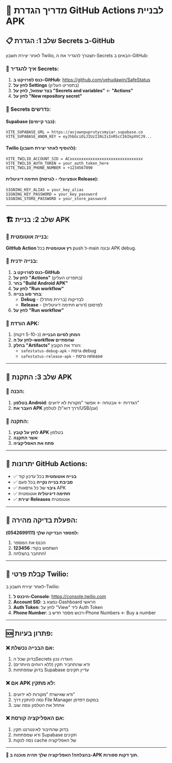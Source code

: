 # 🚀 מדריך הגדרת GitHub Actions לבניית APK

## 📋 שלב 1: הגדרת Secrets ב-GitHub

לאחר יצירת חשבון Twilio, תצטרך להגדיר את ה-Secrets הבאים ב-GitHub:

### 🔐 איך להגדיר Secrets:

1. **כנס לפרויקט ב-GitHub**: https://github.com/yehudawin/SafeStatus
2. **לחץ על Settings** (בתפריט העליון)
3. **בצד שמאל, לחץ על "Secrets and variables"** ← **"Actions"**
4. **לחץ על "New repository secret"**

### 📝 Secrets נדרשים:

#### Supabase (כבר קיימים):
```
VITE_SUPABASE_URL = https://avjuwnpuprutycsmyiar.supabase.co
VITE_SUPABASE_ANON_KEY = eyJhbGciOiJIUzI1NiIsInR5cCI6IkpXVCJ9...
```

#### Twilio (להוסיף לאחר יצירת חשבון):
```
VITE_TWILIO_ACCOUNT_SID = ACxxxxxxxxxxxxxxxxxxxxxxxxxxxxxxxx
VITE_TWILIO_AUTH_TOKEN = your_auth_token_here
VITE_TWILIO_PHONE_NUMBER = +1234567890
```

#### חתימה דיגיטלית (אופציונלי - לגרסת Release):
```
SIGNING_KEY_ALIAS = your_key_alias
SIGNING_KEY_PASSWORD = your_key_password
SIGNING_STORE_PASSWORD = your_store_password
```

---

## 🏗️ שלב 2: בניית APK

### 🔄 בנייה אוטומטית:
**GitHub Action רץ אוטומטית** בכל push ל-main ובונה APK debug.

### 🎯 בנייה ידנית:

1. **כנס לפרויקט ב-GitHub**
2. **לחץ על "Actions"** (בתפריט העליון)
3. **בחר "Build Android APK"**
4. **לחץ על "Run workflow"**
5. **בחר סוג בנייה**:
   - **Debug** - לבדיקות (ברירת מחדל)
   - **Release** - לפרסום (דורש חתימה דיגיטלית)
6. **לחץ על "Run workflow"**

### 📁 הורדת APK:

1. **המתן לסיום הבנייה** (כ-5-10 דקות)
2. **לחץ על ה-workflow שהסתיים**
3. **בחלק "Artifacts"** הורד את הקובץ:
   - `safestatus-debug-apk` - גרסת debug
   - `safestatus-release-apk` - גרסת release

---

## 📱 שלב 3: התקנת APK

### 🔧 הכנה:
1. **בטלפון Android**: הגדרות ← אבטחה ← אפשר "מקורות לא ידועים"
2. **העבר את APK** לטלפון (דרך דוא"ל/USB/ענן)

### 📲 התקנה:
1. **לחץ על קובץ APK** בטלפון
2. **אשר התקנה**
3. **פתח את האפליקציה**

---

## 🌟 יתרונות GitHub Actions:

- ✅ **בנייה אוטומטית** בכל עדכון קוד
- ✅ **סביבת בנייה נקייה** בכל פעם
- ✅ **גיבוי** של כל גרסאות APK
- ✅ **חתימה דיגיטלית** אוטומטית
- ✅ **יצירת Releases** אוטומטית

---

## 🎯 הפעלת בדיקה מהירה:

**למספר הבדיקה שלך (0542699111):**
1. הכנס את המספר
2. השתמש בקוד: **123456**
3. התחבר בהצלחה!

---

## 📧 קבלת פרטי Twilio:

לאחר יצירת חשבון ב-Twilio:

1. **היכנס ל-Console**: https://console.twilio.com
2. **Account SID**: נמצא ב-Dashboard הראשי
3. **Auth Token**: לחץ על "View" ליד Auth Token
4. **Phone Number**: רכוש מספר חדש ב-Phone Numbers ← Buy a number

---

## 🆘 פתרון בעיות:

### ❌ אם הבנייה נכשלת:
1. בדוק שכל הSecrets הוגדרו נכון
2. ודא שהתחביר תקין (ללא רווחים מיותרים)
3. בדוק שמפתחות Supabase עדיין תקינים

### ❌ אם APK לא מתקין:
1. ודא שאישרת "מקורות לא ידועים"
2. נסה להתקין דרך File Manager במקום דפדפן
3. אתחל את הטלפון ונסה שוב

### ❌ אם האפליקציה קורסת:
1. בדוק שהחיבור לאינטרנט תקין
2. ודא שמפתחות Supabase תקינים
3. נסה לנקות cache של האפליקציה

---

**🎉 בהצלחה! האפליקציה שלך תהיה מוכנה ב-APK תוך דקות ספורות.** 